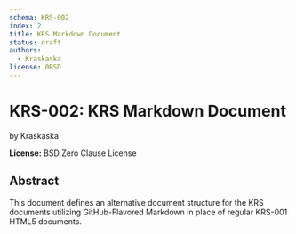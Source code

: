 ```yaml
---
schema: KRS-002
index: 2
title: KRS Markdown Document
status: draft
authors:
  - Kraskaska
license: 0BSD
---
```


# KRS-002: KRS Markdown Document

by Kraskaska

**License:** BSD Zero Clause License

## Abstract

This document defines an alternative document structure for the KRS documents utilizing GitHub-Flavored Markdown in place of regular KRS-001 HTML5 documents.

